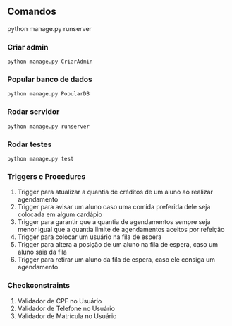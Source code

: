 ## Comandos
python manage.py runserver

### Criar admin

```python manage.py CriarAdmin```

### Popular banco de dados

```python manage.py PopularDB```

### Rodar servidor

```python manage.py runserver```

### Rodar testes

```python manage.py test```

### Triggers e Procedures

1. Trigger para atualizar a quantia de créditos de um aluno ao realizar agendamento 
2. Trigger para avisar um aluno caso uma comida preferida dele seja colocada em algum cardápio
3. Trigger para garantir que a quantia de agendamentos sempre seja menor igual que a quantia limite de agendamentos aceitos por refeição
4. Trigger para colocar um usuário na fila de espera 
5. Trigger para altera a posição de um aluno na fila de espera, caso um aluno saia da fila
6. Trigger para retirar um aluno da fila de espera, caso ele consiga um agendamento
### Checkconstraints

1. Validador de CPF no Usuário
2. Validador de Telefone no Usuário
3. Validador de Matrícula no Usuário
